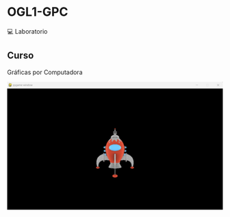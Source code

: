 # OGL1-GPC
💻 Laboratorio
## Curso
Gráficas por Computadora

![Image text](https://github.com/carrillo21108/OGL1-GPC/blob/main/screenshot.png)
